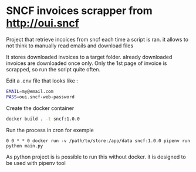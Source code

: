 # SNCF invoices scrapper from http://oui.sncf 

Project that retrieve incoices from sncf each time a script is ran. it allows to not think to manually read emails and download files

It stores downloaded invoices to a target folder. already downloaded invoices are downloaded once only. Only the 1st page of invoice is scrapped, so run the script quite often.

Edit a .env file that looks like : 
```bash
EMAIL=my@email.com
PASS=oui.sncf-web-password
```

Create the docker container

```bash
docker build . -t sncf:1.0.0
```

Run the process in cron for exemple

```
0 0 * * 0 docker run -v /path/to/store:/app/data sncf:1.0.0 pipenv run python main.py
```

As python project is is possible to run this without docker. it is designed to be used with pipenv tool
